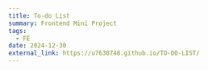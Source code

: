 ```yaml
---
title: To-do List
summary: Frontend Mini Project
tags:
  - FE
date: 2024-12-30
external_link: https://u7630748.github.io/TO-DO-LIST/
---
```

